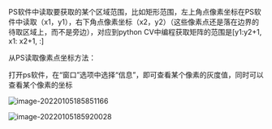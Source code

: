 PS软件中读取要获取的某个区域范围，比如矩形范围，左上角点像素坐标在PS软件中读取（x1，y1），右下角点像素坐标（x2，y2）（这些像素点还是落在边界的待取区域上，而不是旁边），对应到python CV中编程获取矩阵的范围是[y1:y2+1, x1: x2+1, :]

从PS读取像素点坐标方法：

打开ps软件，在“窗口”选项中选择“信息”，即可查看某个像素的灰度值，同时可以查看某个像素的坐标

![image-20220105185851166](E:\文档\GitHub\Notiz\从PS中读取范围到pythonCV中处理.assets\image-20220105185851166.png)

![image-20220105185920028](E:\文档\GitHub\Notiz\从PS中读取范围到pythonCV中处理.assets\image-20220105185920028.png)